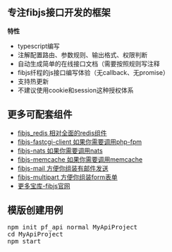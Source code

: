 **专注fibjs接口开发的框架**    
 -
**特性**    
 - typescript编写  
 - 注解配置路由、参数规则、输出格式、权限判断  
 - 自动生成简单的在线接口文档（需要按照规则写注释    
 - fibjs纤程的js接口编写体验（无callback、无promise）
 - 支持热更新    
 - 不建议使用cookie和session这种授权体系    


 
**更多可配套组件**  
 - 
 - [fibjs_redis 相对全面的redis组件](https://www.npmjs.com/package/fibjs_redis)    
 - [fibjs-fastcgi-client 如果你需要调用php-fpm](https://www.npmjs.com/package/fibjs-fastcgi-client)    
 - [fibjs-nats 如果你需要调用nats](https://www.npmjs.com/package/fibjs-nats)    
 - [fibjs-memcache 如果你需要调用memcache](https://www.npmjs.com/package/fibjs-memcache)    
 - [fibjs-mail 方便你组装有邮件发送](https://www.npmjs.com/package/fibjs-mail)    
 - [fibjs-multipart 方便你组装form表单](https://www.npmjs.com/package/fibjs-multipart)
 - [更多宝库-fibjs官网](https://fibjs.org/docs/awesome/readme.md.html)    

**模版创建用例**
-
<pre>
npm init pf_api normal MyApiProject
cd MyApiProject    
npm start  
</pre>
